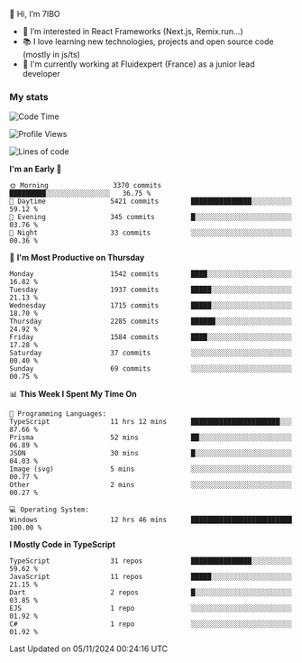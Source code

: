 👋 Hi, I’m 7IBO

- 👀 I’m interested in React Frameworks (Next.js, Remix.run...)
- 📚 I love learning new technologies, projects and open source code (mostly in js/ts)
- 💼 I'm currently working at Fluidexpert (France) as a junior lead developer

### My stats
<!--START_SECTION:waka-->
![Code Time](http://img.shields.io/badge/Code%20Time-833%20hrs%208%20mins-blue)

![Profile Views](http://img.shields.io/badge/Profile%20Views-0-blue)

![Lines of code](https://img.shields.io/badge/From%20Hello%20World%20I%27ve%20Written-8.9%20million%20lines%20of%20code-blue)

**I'm an Early 🐤** 

```text
🌞 Morning                3370 commits        █████████░░░░░░░░░░░░░░░░   36.75 % 
🌆 Daytime                5421 commits        ███████████████░░░░░░░░░░   59.12 % 
🌃 Evening                345 commits         █░░░░░░░░░░░░░░░░░░░░░░░░   03.76 % 
🌙 Night                  33 commits          ░░░░░░░░░░░░░░░░░░░░░░░░░   00.36 % 
```
📅 **I'm Most Productive on Thursday** 

```text
Monday                   1542 commits        ████░░░░░░░░░░░░░░░░░░░░░   16.82 % 
Tuesday                  1937 commits        █████░░░░░░░░░░░░░░░░░░░░   21.13 % 
Wednesday                1715 commits        █████░░░░░░░░░░░░░░░░░░░░   18.70 % 
Thursday                 2285 commits        ██████░░░░░░░░░░░░░░░░░░░   24.92 % 
Friday                   1584 commits        ████░░░░░░░░░░░░░░░░░░░░░   17.28 % 
Saturday                 37 commits          ░░░░░░░░░░░░░░░░░░░░░░░░░   00.40 % 
Sunday                   69 commits          ░░░░░░░░░░░░░░░░░░░░░░░░░   00.75 % 
```


📊 **This Week I Spent My Time On** 

```text
💬 Programming Languages: 
TypeScript               11 hrs 12 mins      ██████████████████████░░░   87.66 % 
Prisma                   52 mins             ██░░░░░░░░░░░░░░░░░░░░░░░   06.89 % 
JSON                     30 mins             █░░░░░░░░░░░░░░░░░░░░░░░░   04.03 % 
Image (svg)              5 mins              ░░░░░░░░░░░░░░░░░░░░░░░░░   00.77 % 
Other                    2 mins              ░░░░░░░░░░░░░░░░░░░░░░░░░   00.27 % 

💻 Operating System: 
Windows                  12 hrs 46 mins      █████████████████████████   100.00 % 
```

**I Mostly Code in TypeScript** 

```text
TypeScript               31 repos            ███████████████░░░░░░░░░░   59.62 % 
JavaScript               11 repos            █████░░░░░░░░░░░░░░░░░░░░   21.15 % 
Dart                     2 repos             █░░░░░░░░░░░░░░░░░░░░░░░░   03.85 % 
EJS                      1 repo              ░░░░░░░░░░░░░░░░░░░░░░░░░   01.92 % 
C#                       1 repo              ░░░░░░░░░░░░░░░░░░░░░░░░░   01.92 % 
```




 Last Updated on 05/11/2024 00:24:16 UTC
<!--END_SECTION:waka-->
